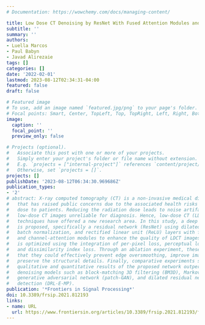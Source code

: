 ```yaml
---
# Documentation: https://wowchemy.com/docs/managing-content/

title: Low Dose CT Denoising by ResNet With Fused Attention Modules and Integrated Loss Functions
subtitle: ''
summary: ''
authors:
- Luella Marcos
- Paul Babyn
- Javad Alirezaie
tags: []
categories: []
date: '2022-02-01'
lastmod: 2023-08-12T02:34:31-04:00
featured: false
draft: false

# Featured image
# To use, add an image named `featured.jpg/png` to your page's folder.
# Focal points: Smart, Center, TopLeft, Top, TopRight, Left, Right, BottomLeft, Bottom, BottomRight.
image:
  caption: ''
  focal_point: ''
  preview_only: false

# Projects (optional).
#   Associate this post with one or more of your projects.
#   Simply enter your project's folder or file name without extension.
#   E.g. `projects = ["internal-project"]` references `content/project/deep-learning/index.md`.
#   Otherwise, set `projects = []`.
projects: []
publishDate: '2023-08-12T06:34:30.969686Z'
publication_types:
- '2'
# abstract: X-ray computed tomography (CT) is a non-invasive medical diagnostic tool
#   that has raised public concerns due to the associated health risks of radiation
#   dose to patients. Reducing the radiation dose leads to noise artifacts, making the
#   low-dose CT images unreliable for diagnosis. Hence, low-dose CT (LDCT) image reconstruction
#   techniques have offered a new research area. In this study, a deep neural network
#   is proposed, specifically a residual network (ResNet) using dilated convolution,
#   batch normalization, and rectified linear unit (ReLU) layers with fused spatial-
#   and channel-attention modules to enhance the quality of LDCT images. The network
#   is optimized using the integration of per-pixel loss, perceptual loss via VGG16-net,
#   and dissimilarity index loss. Through an ablation experiment, these functions show
#   that they could effectively prevent edge oversmoothing, improve image texture, and
#   preserve the structural details. Finally, comparative experiments showed that the
#   qualitative and quantitative results of the proposed network outperform state-of-the-art
#   denoising models such as block-matching 3D filtering (BM3D), Markovian-based patch
#   generative adversarial network (patch-GAN), and dilated residual network with edge
#   detection (DRL-E-MP).
publication: '*Frontiers in Signal Processing*'
doi: 10.3389/frsip.2021.812193
links:
- name: URL
  url: https://www.frontiersin.org/articles/10.3389/frsip.2021.812193/full
---
```

